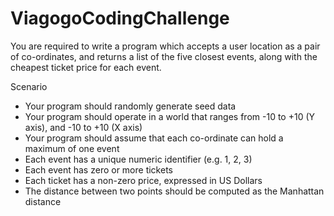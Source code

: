 # ViagogoCodingChallenge
You are required to write a program which accepts a user location as a pair of co-ordinates, and returns a list of the five closest events, along with the cheapest ticket price for each event.

Scenario
- Your program should randomly generate seed data
- Your program should operate in a world that ranges from -10 to +10 (Y axis), and -10 to +10 (X axis)
- Your program should assume that each co-ordinate can hold a maximum of one event
- Each event has a unique numeric identifier (e.g. 1, 2, 3)
- Each event has zero or more tickets
- Each ticket has a non-zero price, expressed in US Dollars
- The distance between two points should be computed as the Manhattan distance
